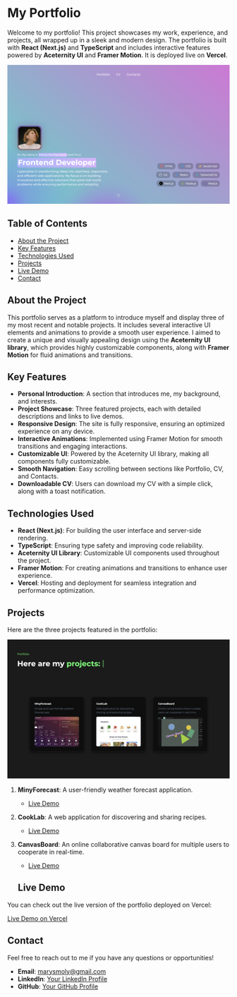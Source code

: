 # My Portfolio

Welcome to my portfolio! This project showcases my work, experience, and projects, all wrapped up in a sleek and modern design. The portfolio is built with **React (Next.js)** and **TypeScript** and includes interactive features powered by **Aceternity UI** and **Framer Motion**. It is deployed live on **Vercel**.

![Portfolio Preview](./public/portfoliohead.png)

## Table of Contents

- [About the Project](#about-the-project)
- [Key Features](#key-features)
- [Technologies Used](#technologies-used)
- [Projects](#projects)
- [Live Demo](#live-demo)
- [Contact](#contact)

## About the Project

This portfolio serves as a platform to introduce myself and display three of my most recent and notable projects. It includes several interactive UI elements and animations to provide a smooth user experience. I aimed to create a unique and visually appealing design using the **Aceternity UI library**, which provides highly customizable components, along with **Framer Motion** for fluid animations and transitions.

## Key Features

- **Personal Introduction**: A section that introduces me, my background, and interests.
- **Project Showcase**: Three featured projects, each with detailed descriptions and links to live demos.
- **Responsive Design**: The site is fully responsive, ensuring an optimized experience on any device.
- **Interactive Animations**: Implemented using Framer Motion for smooth transitions and engaging interactions.
- **Customizable UI**: Powered by the Aceternity UI library, making all components fully customizable.
- **Smooth Navigation**: Easy scrolling between sections like Portfolio, CV, and Contacts.
- **Downloadable CV**: Users can download my CV with a simple click, along with a toast notification.

## Technologies Used

- **React (Next.js)**: For building the user interface and server-side rendering.
- **TypeScript**: Ensuring type safety and improving code reliability.
- **Aceternity UI Library**: Customizable UI components used throughout the project.
- **Framer Motion**: For creating animations and transitions to enhance user experience.
- **Vercel**: Hosting and deployment for seamless integration and performance optimization.

## Projects

Here are the three projects featured in the portfolio:

![Portfolio Preview](./public/portfolioproj.png)

1. **MinyForecast**: A user-friendly weather forecast application.

   - [Live Demo](https://miny-forecast.netlify.app/)

2. **CookLab**: A web application for discovering and sharing recipes.

   - [Live Demo](https://cook-lab.vercel.app/)

3. **CanvasBoard**: An online collaborative canvas board for multiple users to cooperate in real-time.

   - [Live Demo](https://canvasboard-by-smllns.vercel.app/)

   ## Live Demo

You can check out the live version of the portfolio deployed on Vercel:

[Live Demo on Vercel](https://smllns-portfolio.vercel.app/)

## Contact

Feel free to reach out to me if you have any questions or opportunities!

- **Email**: [marysmoly@gmail.com](mailto:marysmoly@gmail.com)
- **LinkedIn**: [Your LinkedIn Profile](https://www.linkedin.com/in/smllns/)
- **GitHub**: [Your GitHub Profile](https://github.com/smllns)
